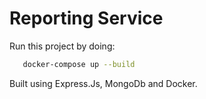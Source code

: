 # Reporting Service

Run this project by doing:

```bash
   docker-compose up --build
```

Built using Express.Js, MongoDb and Docker.
